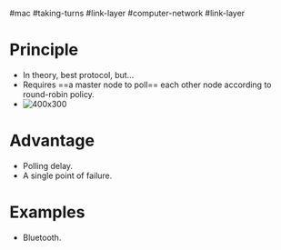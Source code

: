 #mac #taking-turns #link-layer #computer-network #link-layer 

# Principle
- In theory, best protocol, but...
- Requires ==a master node to poll== each other node according to round-robin policy.
- ![400x300](Pasted%20image%2020240520151147.png)
# Advantage
- Polling delay.
- A single point of failure.
# Examples
- Bluetooth.
